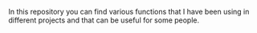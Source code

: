 In this repository you can find various functions that I have been using in different projects and that can be useful for some people.
